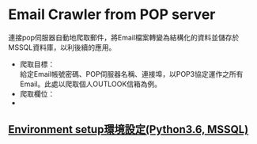 # Email Crawler from POP server
連接pop伺服器自動地爬取郵件，將Email檔案轉變為結構化的資料並儲存於MSSQL資料庫，以利後續的應用。
<ul>
  <li>爬取目標：</li>
  給定Email帳號密碼、POP伺服器名稱、連接埠，以POP3協定運作之所有Email。此處以爬取個人OUTLOOK信箱為例。
  <li>爬取欄位：</li>
  <li></li>
</ul>

## <ins>Environment setup環境設定(Python3.6, MSSQL)<ins>
